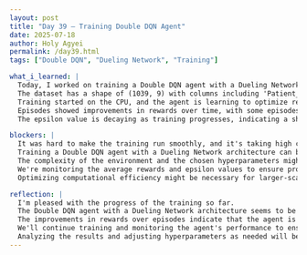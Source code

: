 ```yaml
---
layout: post
title: "Day 39 – Training Double DQN Agent"
date: 2025-07-18
author: Holy Agyei
permalink: /day39.html
tags: ["Double DQN", "Dueling Network", "Training"]

what_i_learned: |
  Today, I worked on training a Double DQN agent with a Dueling Network architecture using the T1D Hypertension Environment logic. 
  The dataset has a shape of (1039, 9) with columns including 'Patient_ID', 'Alanine transaminase (GPT)', 'Creatinine', 'Glucose', 'Potassium', 'Sodium', 'Sex', and 'Age'. 
  Training started on the CPU, and the agent is learning to optimize rewards. 
  Episodes showed improvements in rewards over time, with some episodes achieving new best rewards. 
  The epsilon value is decaying as training progresses, indicating a shift towards exploitation.

blockers: |
  It was hard to make the training run smoothly, and it's taking high computational energy and time. 
  Training a Double DQN agent with a Dueling Network architecture can be computationally intensive. 
  The complexity of the environment and the chosen hyperparameters might be contributing to the high computational requirements. 
  We're monitoring the average rewards and epsilon values to ensure proper learning despite these challenges. 
  Optimizing computational efficiency might be necessary for larger-scale training or more complex environments.

reflection: |
  I'm pleased with the progress of the training so far. 
  The Double DQN agent with a Dueling Network architecture seems to be learning effectively in the T1D Hypertension Environment. 
  The improvements in rewards over episodes indicate that the agent is adapting to the environment. 
  We'll continue training and monitoring the agent's performance to ensure it learns optimal policies. 
  Analyzing the results and adjusting hyperparameters as needed will be crucial for achieving the best outcomes.
---
```

